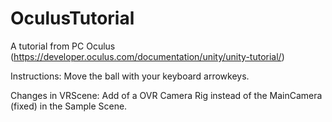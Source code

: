 # OculusTutorial
A tutorial from PC Oculus (https://developer.oculus.com/documentation/unity/unity-tutorial/)

Instructions:
Move the ball with your keyboard arrowkeys.

Changes in VRScene:
Add of a OVR Camera Rig instead of the MainCamera (fixed) in the Sample Scene.
